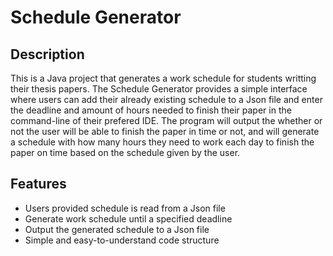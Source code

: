 # Schedule Generator
## Description

This is a Java project that generates a work schedule for students writting their thesis papers. The Schedule Generator provides a simple interface where users can add their already existing schedule to a Json file and enter the deadline and amount of hours needed to finish their paper in the command-line of their prefered IDE. The program will output the whether or not the user will be able to finish the paper in time or not, and will generate a schedule with how many hours they need to work each day to finish the paper on time based on the schedule given by the user.

## Features
* Users provided schedule is read from a Json file
* Generate work schedule until a specified deadline
* Output the generated schedule to a Json file
* Simple and easy-to-understand code structure

